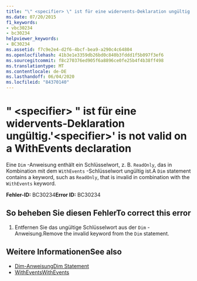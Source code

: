 ```yaml
---
title: "\" <specifier> \" ist für eine widervents-Deklaration ungültig."
ms.date: 07/20/2015
f1_keywords:
- vbc30234
- bc30234
helpviewer_keywords:
- BC30234
ms.assetid: f7c9e2e4-d2f6-4bcf-bea9-a290c4c64804
ms.openlocfilehash: 41b3e1e3359db26bd0c840b3fddd1f5b097f3ef6
ms.sourcegitcommit: f8c270376ed905f6a8896ce0fe25b4f4b38ff498
ms.translationtype: MT
ms.contentlocale: de-DE
ms.lasthandoff: 06/04/2020
ms.locfileid: "84370140"
---
```

# <a name="specifier-is-not-valid-on-a-withevents-declaration"></a><span data-ttu-id="64e11-102">" \<specifier> " ist für eine widervents-Deklaration ungültig.</span><span class="sxs-lookup"><span data-stu-id="64e11-102">'\<specifier>' is not valid on a WithEvents declaration</span></span>
<span data-ttu-id="64e11-103">Eine `Dim` -Anweisung enthält ein Schlüsselwort, z. B. `ReadOnly`, das in Kombination mit dem `WithEvents` -Schlüsselwort ungültig ist.</span><span class="sxs-lookup"><span data-stu-id="64e11-103">A `Dim` statement contains a keyword, such as `ReadOnly`, that is invalid in combination with the `WithEvents` keyword.</span></span>  
  
 <span data-ttu-id="64e11-104">**Fehler-ID:** BC30234</span><span class="sxs-lookup"><span data-stu-id="64e11-104">**Error ID:** BC30234</span></span>  
  
## <a name="to-correct-this-error"></a><span data-ttu-id="64e11-105">So beheben Sie diesen Fehler</span><span class="sxs-lookup"><span data-stu-id="64e11-105">To correct this error</span></span>  
  
1. <span data-ttu-id="64e11-106">Entfernen Sie das ungültige Schlüsselwort aus der `Dim` -Anweisung.</span><span class="sxs-lookup"><span data-stu-id="64e11-106">Remove the invalid keyword from the `Dim` statement.</span></span>  
  
## <a name="see-also"></a><span data-ttu-id="64e11-107">Weitere Informationen</span><span class="sxs-lookup"><span data-stu-id="64e11-107">See also</span></span>

- [<span data-ttu-id="64e11-108">Dim-Anweisung</span><span class="sxs-lookup"><span data-stu-id="64e11-108">Dim Statement</span></span>](../language-reference/statements/dim-statement.md)
- [<span data-ttu-id="64e11-109">WithEvents</span><span class="sxs-lookup"><span data-stu-id="64e11-109">WithEvents</span></span>](../language-reference/modifiers/withevents.md)
